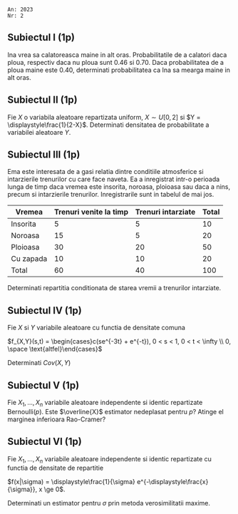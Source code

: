 ```
An: 2023
Nr: 2
```

## Subiectul I (1p)

Ina vrea sa calatoreasca maine in alt oras. Probabilitatile de a calatori daca ploua, respectiv daca nu ploua sunt 0.46 si 0.70. Daca probabilitatea de a ploua maine este 0.40, determinati probabilitatea ca Ina sa mearga maine in alt oras.

## Subiectul II (1p)

Fie $X$ o variabila aleatoare repartizata uniform, $X \sim U[0,2]$ si $Y = \displaystyle\frac{1}{2-X}$. Determinati densitatea de probabilitate a variabilei aleatoare $Y$.

## Subiectul III (1p)

Ema este interesata de a gasi relatia dintre conditiile atmosferice si intarzierile trenurilor cu care face naveta. Ea a inregistrat intr-o perioada lunga de timp daca vremea este insorita, noroasa, ploioasa sau daca a nins, precum si intarzierile trenurilor. Inregistrarile sunt in tabelul de mai jos.

Vremea|Trenuri venite la timp|Trenuri intarziate|Total
---|---|---|---
Insorita|5|5|10
Noroasa|15|5|20
Ploioasa|30|20|50
Cu zapada|10|10|20
Total|60|40|100

Determinati repartitia conditionata de starea vremii a trenurilor intarziate.

## Subiectul IV (1p)

Fie $X$ si $Y$ variabile aleatoare cu functia de densitate comuna

$f_{X,Y}(s,t) = \begin{cases}c(se^{-3t} + e^{-t}), 0 < s < 1, 0 < t < \infty \\ 0, \space \text{altfel}\end{cases}$

Determinati $Cov(X,Y)$

## Subiectul V (1p)

Fie $X_1, \dots, X_n$ variabile aleatoare independente si identic repartizate $\text{Bernoulli}(p)$. Este $\overline{X}$ estimator nedeplasat pentru $p$? Atinge el marginea inferioara Rao-Cramer?

<pb/>

## Subiectul VI (1p)

Fie $X_1, \dots, X_n$ variabile aleatoare independente si identic repartizate cu functia de densitate de repartitie

$f(x|\sigma) = \displaystyle\frac{1}{\sigma} e^{-\displaystyle\frac{x}{\sigma}}, x \ge 0$.

Determinati un estimator pentru $\sigma$ prin metoda verosimilitatii maxime.
